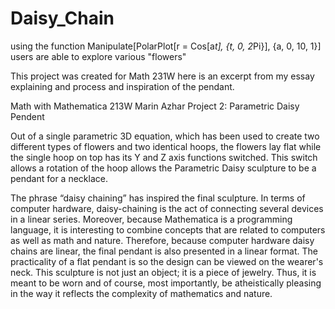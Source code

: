 # Daisy_Chain
using the function Manipulate[PolarPlot[r = Cos[a*t], {t, 0, 2*Pi}], {a, 0, 10, 1}] users are able to explore various "flowers"                            
                            
                            
                                                     
                            
This project was created for Math 231W here is an excerpt from my  essay explaining and process and inspiration of the pendant.

Math with Mathematica 213W
Marin Azhar 
Project 2: Parametric Daisy Pendent

  Out of a single parametric 3D equation, which has been used to create two different types of flowers and two identical hoops, the flowers lay flat while the single hoop on top has its Y and Z axis functions switched. This switch allows a rotation of the hoop allows the Parametric Daisy sculpture to be a pendant for a necklace. 
    
  The phrase “daisy chaining” has inspired the final sculpture. In terms of computer hardware, daisy-chaining is the act of connecting several devices in a linear series. Moreover, because Mathematica is a programming language, it is interesting to combine concepts that are related to computers as well as math and nature. Therefore, because computer hardware daisy chains are linear, the final pendant is also presented in a linear format. The practicality of a flat pendant is so the design can be viewed on the wearer's neck. This sculpture is not just an object; it is a piece of jewelry. Thus, it is meant to be worn and of course, most importantly, be atheistically pleasing in the way it reflects the complexity of mathematics and nature.  

 
 
